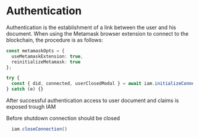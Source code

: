 # Authentication

Authentication is the establishment of a link between the user and his document.
When using the Metamask browser extension to connect to the blockchain, the 
procedure is as follows:

``` typescript
const metamaskOpts = {
  useMetamaskExtension: true, 
  reinitializeMetamask: true
}; 

try {
  const { did, connected, userClosedModal } = await iam.initializeConnection(metamaskOpts); 
} catch (e) {}
```

After successful authentication access to user document and claims is exposed 
trough IAM

Before shutdown connection should be closed

``` typescript
  iam.closeConnection()
```